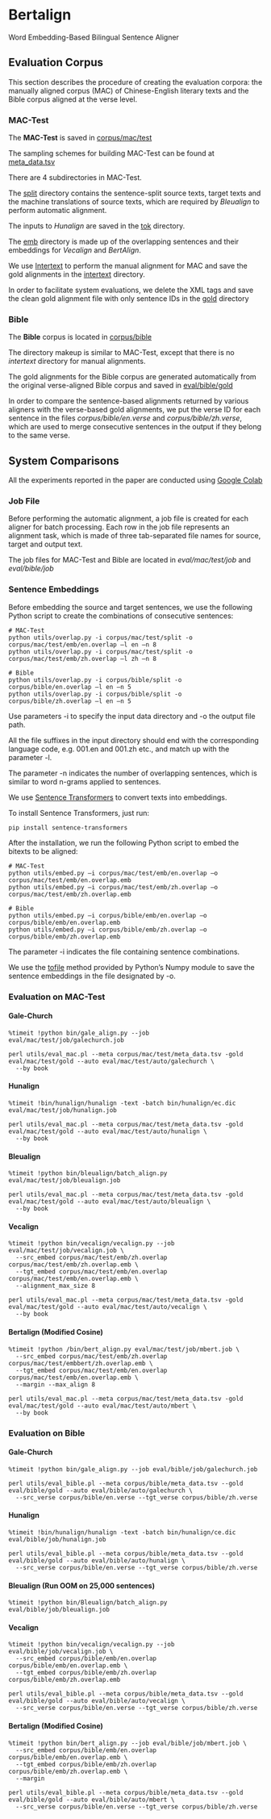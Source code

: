 # Bertalign
Word Embedding-Based Bilingual Sentence Aligner

## Evaluation Corpus
This section describes the procedure of creating the evaluation corpora: the manually aligned corpus (MAC) of Chinese-English literary texts and the Bible corpus aligned at the verse level.
### MAC-Test
The **MAC-Test** is saved in [corpus/mac/test](./corpus/mac/test)

The sampling schemes for building MAC-Test can be found at [meta_data.tsv](./corpus/mac/test/meta_data.tsv)

There are 4 subdirectories in MAC-Test.

The [split](./corpus/mac/test/split) directory contains the sentence-split source texts, target texts and the machine translations of source texts, which are required by *Bleualign* to perform automatic alignment.

The inputs to *Hunalign* are saved in the [tok](./corpus/mac/test/tok) directory.

The [emb](./corpus/mac/test/emb) directory is made up of the overlapping sentences and their embeddings for *Vecalign* and *BertAlign*.

We use [Intertext](https://wanthalf.saga.cz/intertext) to perform the manual alignment for MAC and save the gold alignments in the [intertext](./corpus/mac/test/intertext) directory.

In order to facilitate system evaluations, we delete the XML tags and save the clean gold alignment file with only sentence IDs in the [gold](./eval/mac/test/gold) directory

### Bible
The **Bible** corpus is located in [corpus/bible](./corpus/bible)

The directory makeup is similar to MAC-Test, except that there is no *intertext* directory for manual alignments.

The gold alignments for the Bible corpus are generated automatically from the original verse-aligned Bible corpus and saved in [eval/bible/gold](./eval/bible/gold)

In order to compare the sentence-based alignments returned by various aligners with the verse-based gold alignments, we put the verse ID for each sentence in the files *corpus/bible/en.verse* and *corpus/bible/zh.verse*, which are used to merge consecutive sentences in the output if they belong to the same verse.

## System Comparisons
All the experiments reported in the paper are conducted using [Google Colab](https://colab.research.google.com/)
### Job File
Before performing the automatic alignment, a job file is created for each aligner for batch processing. Each row in the job file represents an alignment task, which is made of three tab-separated file names for source, target and output text.

The job files for MAC-Test and Bible are located in *eval/mac/test/job* and *eval/bible/job*

### Sentence Embeddings
Before embedding the source and target sentences, we use the following Python script to create the combinations of consecutive sentences:
```
# MAC-Test
python utils/overlap.py -i corpus/mac/test/split -o corpus/mac/test/emb/en.overlap –l en –n 8
python utils/overlap.py -i corpus/mac/test/split -o corpus/mac/test/emb/zh.overlap –l zh –n 8

# Bible
python utils/overlap.py -i corpus/bible/split -o corpus/bible/en.overlap –l en –n 5
python utils/overlap.py -i corpus/bible/split -o corpus/bible/zh.overlap –l en –n 5
```
Use parameters -i to specify the input data directory and -o the output file path.

All the file suffixes in the input directory should end with the corresponding language code, e.g. 001.en and 001.zh etc., and match up with the parameter -l.

The parameter -n indicates the number of overlapping sentences, which is similar to word n-grams applied to sentences.

We use [Sentence Transformers](https://github.com/UKPLab/sentence-transformers) to convert texts into embeddings.

To install Sentence Transformers, just run:
```
pip install sentence-transformers
```
After the installation, we run the following Python script to embed the bitexts to be aligned:
```
# MAC-Test
python utils/embed.py –i corpus/mac/test/emb/en.overlap –o corpus/mac/test/emb/en.overlap.emb
python utils/embed.py –i corpus/mac/test/emb/zh.overlap –o corpus/mac/test/emb/zh.overlap.emb

# Bible
python utils/embed.py –i corpus/bible/emb/en.overlap –o corpus/bible/emb/en.overlap.emb
python utils/embed.py –i corpus/bible/emb/zh.overlap –o corpus/bible/emb/zh.overlap.emb
```
The parameter -i indicates the file containing sentence combinations.

We use the [tofile](https://numpy.org/doc/stable/reference/generated/numpy.ndarray.tofile.html) method provided by Python’s Numpy module to save the sentence embeddings in the file designated by -o.

### Evaluation on MAC-Test
#### Gale-Church
```
%timeit !python bin/gale_align.py --job eval/mac/test/job/galechurch.job

perl utils/eval_mac.pl --meta corpus/mac/test/meta_data.tsv -gold eval/mac/test/gold --auto eval/mac/test/auto/galechurch \
  --by book
```
#### Hunalign
```
%timeit !bin/hunalign/hunalign -text -batch bin/hunalign/ec.dic eval/mac/test/job/hunalign.job

perl utils/eval_mac.pl --meta corpus/mac/test/meta_data.tsv -gold eval/mac/test/gold --auto eval/mac/test/auto/hunalign \
  --by book
```
#### Bleualign
```
%timeit !python bin/bleualign/batch_align.py eval/mac/test/job/bleualign.job

perl utils/eval_mac.pl --meta corpus/mac/test/meta_data.tsv -gold eval/mac/test/gold --auto eval/mac/test/auto/bleualign \
  --by book
```
#### Vecalign
```
%timeit !python bin/vecalign/vecalign.py --job eval/mac/test/job/vecalign.job \
  --src_embed corpus/mac/test/emb/zh.overlap corpus/mac/test/emb/zh.overlap.emb \
  --tgt_embed corpus/mac/test/emb/en.overlap corpus/mac/test/emb/en.overlap.emb \
  --alignment_max_size 8
  
perl utils/eval_mac.pl --meta corpus/mac/test/meta_data.tsv -gold eval/mac/test/gold --auto eval/mac/test/auto/vecalign \
  --by book
```
#### Bertalign (Modified Cosine)
```
%timeit !python /bin/bert_align.py eval/mac/test/job/mbert.job \
  --src_embed corpus/mac/test/emb/zh.overlap corpus/mac/test/embbert/zh.overlap.emb \
  --tgt_embed corpus/mac/test/emb/en.overlap corpus/mac/test/emb/en.overlap.emb \
  --margin --max_align 8
  
perl utils/eval_mac.pl --meta corpus/mac/test/meta_data.tsv -gold eval/mac/test/gold --auto eval/mac/test/auto/mbert \
  --by book
```
### Evaluation on Bible
#### Gale-Church
```
%timeit !python bin/gale_align.py --job eval/bible/job/galechurch.job

perl utils/eval_bible.pl --meta corpus/bible/meta_data.tsv --gold eval/bible/gold --auto eval/bible/auto/galechurch \
  --src_verse corpus/bible/en.verse --tgt_verse corpus/bible/zh.verse
```
#### Hunalign
```
%timeit !bin/hunalign/hunalign -text -batch bin/hunalign/ce.dic eval/bible/job/hunalign.job

perl utils/eval_bible.pl --meta corpus/bible/meta_data.tsv --gold eval/bible/gold --auto eval/bible/auto/hunalign \
  --src_verse corpus/bible/en.verse --tgt_verse corpus/bible/zh.verse
```
#### Bleualign (Run OOM on 25,000 sentences)
```
%timeit !python bin/Bleualign/batch_align.py eval/bible/job/bleualign.job
```
#### Vecalign
```
%timeit !python bin/vecalign/vecalign.py --job eval/bible/job/vecalign.job \
  --src_embed corpus/bible/emb/en.overlap corpus/bible/emb/en.overlap.emb \
  --tgt_embed corpus/bible/emb/zh.overlap corpus/bible/emb/zh.overlap.emb
  
perl utils/eval_bible.pl --meta corpus/bible/meta_data.tsv --gold eval/bible/gold --auto eval/bible/auto/vecalign \
  --src_verse corpus/bible/en.verse --tgt_verse corpus/bible/zh.verse
```
#### Bertalign (Modified Cosine)
```
%timeit !python bin/bert_align.py --job eval/bible/job/mbert.job \
  --src_embed corpus/bible/emb/en.overlap corpus/bible/emb/en.overlap.emb \
  --tgt_embed corpus/bible/emb/zh.overlap corpus/bible/emb/zh.overlap.emb \
  --margin

perl utils/eval_bible.pl --meta corpus/bible/meta_data.tsv --gold eval/bible/gold --auto eval/bible/auto/mbert \
  --src_verse corpus/bible/en.verse --tgt_verse corpus/bible/zh.verse
```
